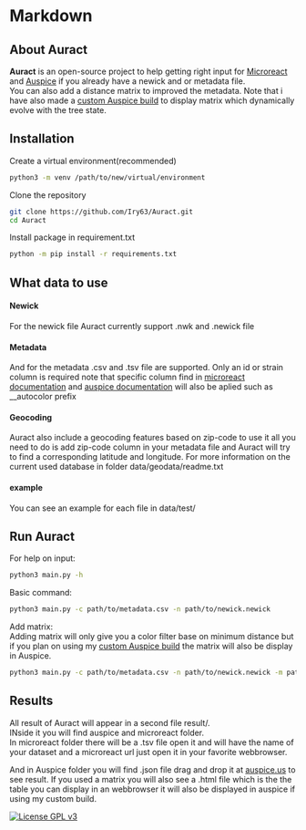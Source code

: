 # Markdown

## About Auract

**Auract** is an open-source project to help getting right input for [Microreact](https://microreact.org/showcase) and [Auspice](https://github.com/nextstrain/auspice) if you already have a newick and or metadata file.  
You can also add a distance matrix to improved the metadata. Note that i have also made a [custom Auspice build](https://github.com/Iry63/Auspice-custom-build) to display matrix which dynamically evolve with the tree state.


## Installation

Create a virtual environment(recommended)
```bash
python3 -m venv /path/to/new/virtual/environment
```

Clone the repository
```bash
git clone https://github.com/Iry63/Auract.git
cd Auract
```

Install package in requirement.txt
```bash
python -m pip install -r requirements.txt
```

## What data to use

#### Newick
For the newick file Auract currently support .nwk and .newick file

#### Metadata
And for the metadata .csv and .tsv file are supported.
Only an id or strain column is required note that specific column find in [microreact documentation](https://microreact.org/instructions) and [auspice documentation](https://docs.nextstrain.org/projects/augur/en/stable/faq/metadata.html) will also be aplied such as __autocolor prefix

#### Geocoding
Auract also include a geocoding features based on zip-code to use it all you need to do is add zip-code column in your metadata file and Auract will try to find a corresponding latitude and longitude. For more information on the current used database in folder data/geodata/readme.txt

#### example
You can see an example for each file in data/test/

## Run Auract

For help on input:
```bash
python3 main.py -h
```

Basic command:
```bash
python3 main.py -c path/to/metadata.csv -n path/to/newick.newick
```

Add matrix:  
Adding matrix will only give you a color filter base on minimum distance but if you plan on using my [custom Auspice build](https://github.com/Iry63/Auspice-custom-build) the matrix will also be display in Auspice.
```bash
python3 main.py -c path/to/metadata.csv -n path/to/newick.newick -m path/to/matrix.csv
```

## Results

All result of Auract will appear in a second file result/.  
INside it you will find auspice and microreact folder.  
In microreact folder there will be a .tsv file open it and will have the name of your dataset and a microreact url just open it in your favorite webbrowser.

And in Auspice folder you will find .json file drag and drop it at [auspice.us](https://auspice.us/) to see result. If you used a matrix you will also see a .html file which is the the table you can display in an webbrowser it will also be displayed in auspice if using my custom build.

[![License GPL v3](https://img.shields.io/badge/license-GPL%20v3-blue.svg)](https://www.gnu.org/licenses/gpl-3.0.en.html)
